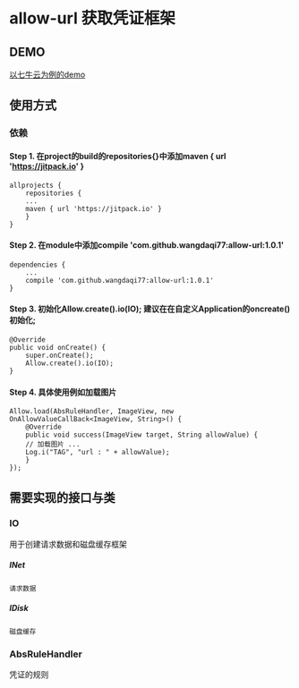 # allow-url 获取凭证框架

## DEMO
[以七牛云为例的demo](https://github.com/wangdaqi77/AllowUrlForQiNiu)

## 使用方式

### 依赖
#### Step 1. 在project的build的repositories{}中添加maven { url 'https://jitpack.io' }

	allprojects {
	    repositories {
		...
		maven { url 'https://jitpack.io' }
	    }
	}
#### Step 2. 在module中添加compile 'com.github.wangdaqi77:allow-url:1.0.1'	
	dependencies {
	    ...
	    compile 'com.github.wangdaqi77:allow-url:1.0.1'
	}
#### Step 3. 初始化Allow.create().io(IO); 建议在在自定义Application的oncreate()初始化;
    @Override
    public void onCreate() {
        super.onCreate();
        Allow.create().io(IO);
    }
#### Step 4. 具体使用例如加载图片
	Allow.load(AbsRuleHandler, ImageView, new OnAllowValueCallBack<ImageView, String>() {
	    @Override
	    public void success(ImageView target, String allowValue) {
		// 加载图片 ...
		Log.i("TAG", "url : " + allowValue);
	    }
	});

## 需要实现的接口与类

### IO
用于创建请求数据和磁盘缓存框架
##### INet<P>
	请求数据
##### IDisk
	磁盘缓存

### AbsRuleHandler
凭证的规则

